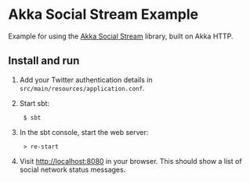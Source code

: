# Akka Social Stream Example

Example for using the [Akka Social Stream](https://github.com/becompany/akka-social-stream) library, built on Akka HTTP.

## Install and run

1. Add your Twitter authentication details in `src/main/resources/application.conf`.
1. Start sbt:

        $ sbt

1. In the sbt console, start the web server:

        > re-start

1. Visit [http://localhost:8080](http://localhost:8080) in your browser. This should show a list of social network status messages.